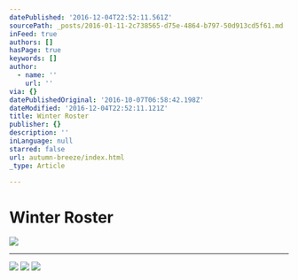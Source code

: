 ```yaml
---
datePublished: '2016-12-04T22:52:11.561Z'
sourcePath: _posts/2016-01-11-2c738565-d75e-4864-b797-50d913cd5f61.md
inFeed: true
authors: []
hasPage: true
keywords: []
author:
  - name: ''
    url: ''
via: {}
datePublishedOriginal: '2016-10-07T06:58:42.198Z'
dateModified: '2016-12-04T22:52:11.121Z'
title: Winter Roster
publisher: {}
description: ''
inLanguage: null
starred: false
url: autumn-breeze/index.html
_type: Article

---
```

# Winter Roster
![](https://s3-us-west-2.amazonaws.com/the-grid-img/p/6a735f23265c6e47f16e0ceebfbfd76458d4b801.jpg)

---

![](https://s3-us-west-2.amazonaws.com/the-grid-img/p/6ad420142722b014fa811ca9b3937213fd264b89.jpg)
![](https://s3-us-west-2.amazonaws.com/the-grid-img/p/45cd647bb3480f0a3d0b1e6fc6b30ef9731e905c.jpg)
![](https://s3-us-west-2.amazonaws.com/the-grid-img/p/8e1481947e6f50ede6b9ecf5e3a5add4856df49d.jpg)